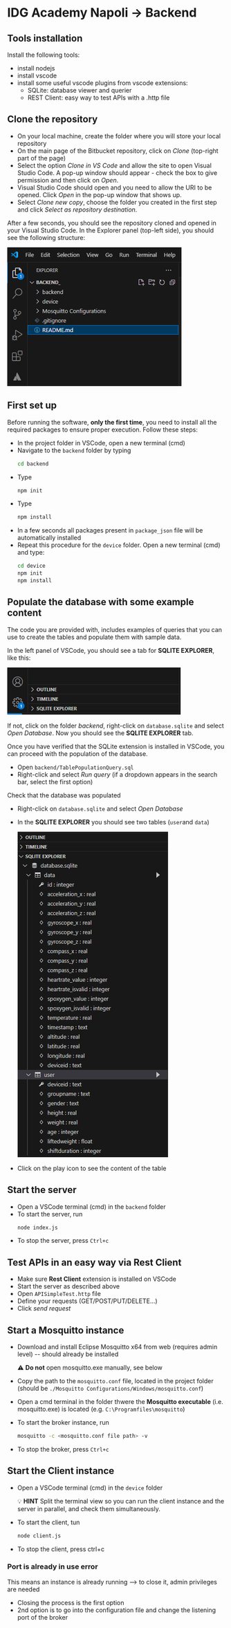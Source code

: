 # IDG Academy Napoli -> Backend

## Tools installation
Install the following tools:

* install nodejs
* install vscode
* install some useful vscode plugins from vscode extensions:
    * SQLite: database viewer and querier
    * REST Client: easy way to test APIs with a .http file

## Clone the repository

* On your local machine, create the folder where you will store your local repository
* On the main page of the Bitbucket repository, click on *Clone* (top-right part of the page)
* Select the option *Clone in VS Code* and allow the site to open Visual Studio Code. A pop-up window should appear - check the box to give permission and then click on *Open*.
* Visual Studio Code should open and you need to allow the URI to be opened. Click *Open* in the pop-up window that shows up.
* Select *Clone new copy*, choose the folder you created in the first step and click *Select as repository destination*.


After a few seconds, you should see the repository cloned and opened in your Visual Studio Code. In the Explorer panel (top-left side), you should see the following structure:

![Project folder structure](pictures/project_folder_structure.png)


## First set up
Before running the software, **only the first time**, you need to install all the required packages to ensure proper execution. Follow these steps:<br>

* In the project folder in VSCode, open a new terminal (cmd)
* Navigate to the `backend` folder by typing 
  ``` bash
  cd backend
  ```
* Type 
  ``` bash 
  npm init
  ```
* Type 
  ``` bash 
  npm install
  ```
* In a few seconds all packages present in `package_json` file will be automatically installed
* Repeat this procedure for the `device` folder. Open a new terminal (cmd) and type:
  ``` bash
  cd device
  npm init
  npm install
  ```


## Populate the database with some example content
The code you are provided with, includes  examples of queries that you can use to create the tables and populate them with sample data.

In the left panel of VSCode, you should see a tab for **SQLITE EXPLORER**, like this: 

![SQLite Extension](pictures/sqlite_extension.png)

If not, click on the folder *backend*, right-click on `database.sqlite` and select *Open Database*. Now you should see the **SQLITE EXPLORER** tab. 

Once you have verified that the SQLite extension is installed in VSCode, you can proceed with the population of the database. <br>

* Open `backend/TablePopulationQuery.sql`
* Right-click and select *Run query* (if a dropdown appears in the search bar, select the first option)

Check that the database was populated <br>

* Right-click on `database.sqlite` and select *Open Database*
* In the **SQLITE EXPLORER** you should see two tables (`user`and `data`)

  ![Database content](pictures/database_content.png)

* Click on the play icon to see the content of the table

## Start the server

* Open a VSCode terminal (cmd) in the `backend` folder
* To start the server, run
  ```bash
  node index.js
  ```
* To stop the server, press `Ctrl+c`

## Test APIs in an easy way via Rest Client

* Make sure **Rest Client** extension is installed on VSCode
* Start the server as described above
* Open `APISimpleTest.http` file
* Define your requests (GET/POST/PUT/DELETE...)
* Click *send request*

## Start a Mosquitto instance

* Download and install Eclipse Mosquitto x64 from web (requires admin level) -- should already be installed

    ⚠️ **Do not** open mosquitto.exe manually, see below

* Copy the path to the `mosquitto.conf` file, located in the project folder (should be `./Mosquitto Configurations/Windows/mosquitto.conf`)
* Open a cmd terminal in the folder thwere the **Mosquitto executable** (i.e. mosquitto.exe) is located (e.g. `C:\Programfiles\mosquitto`)
* To start the broker instance, run
  ```bash
  mosquitto -c <mosquitto.conf file path> -v
  ```
* To stop the broker, press `Ctrl+c`


## Start the Client instance

* Open a VSCode terminal (cmd) in the `device` folder
  
    💡 **HINT** Split the terminal view so you can run the client instance and the server in parallel, and check them simultaneously.

* To start the client, tun
  ```bash
  node client.js
  ```
* To stop the client, press ctrl+c


### Port is already in use error

This means an instance is already running --> to close it, admin privileges are needed
* Closing the process is the first option
* 2nd option is to go into the configuration file and change the listening port of the broker


